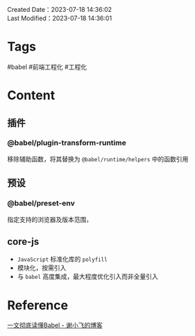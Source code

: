 Created Date：2023-07-18 14:36:02  
Last Modified：2023-07-18 14:36:01

# Tags

#babel #前端工程化 #工程化

# Content

## 插件

### @babel/plugin-transform-runtime

移除辅助函数，将其替换为 `@babel/runtime/helpers` 中的函数引用

## 预设

### @babel/preset-env

指定支持的浏览器及版本范围，

## core-js

- `JavaScript` 标准化库的 `polyfill`
- 模块化，按需引入
- 与 `babel` 高度集成，最大程度优化引入而非全量引入

# Reference

[一文彻底读懂Babel - 谢小飞的博客](https://xieyufei.com/2020/11/18/Babel-Practice.html)
